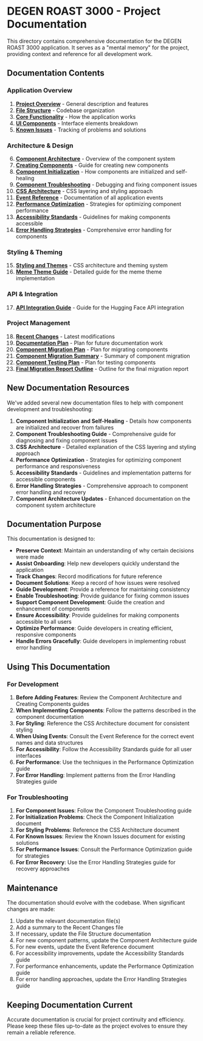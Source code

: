 # DEGEN ROAST 3000 - Project Documentation

This directory contains comprehensive documentation for the DEGEN ROAST 3000 application. It serves as a "mental memory" for the project, providing context and reference for all development work.

## Documentation Contents

### Application Overview

1. **[Project Overview](./01_project_overview.md)** - General description and features
2. **[File Structure](./02_file_structure.md)** - Codebase organization
3. **[Core Functionality](./03_core_functionality.md)** - How the application works
4. **[UI Components](./04_ui_components.md)** - Interface elements breakdown
5. **[Known Issues](./05_known_issues.md)** - Tracking of problems and solutions

### Architecture & Design

6. **[Component Architecture](./COMPONENT_ARCHITECTURE.md)** - Overview of the component system
7. **[Creating Components](./CREATING_COMPONENTS.md)** - Guide for creating new components
8. **[Component Initialization](./COMPONENT_INITIALIZATION.md)** - How components are initialized and self-healing
9. **[Component Troubleshooting](./COMPONENT_TROUBLESHOOTING.md)** - Debugging and fixing component issues
10. **[CSS Architecture](./CSS_ARCHITECTURE.md)** - CSS layering and styling approach
11. **[Event Reference](./EVENT_REFERENCE.md)** - Documentation of all application events
12. **[Performance Optimization](./PERFORMANCE_OPTIMIZATION.md)** - Strategies for optimizing component performance
13. **[Accessibility Standards](./ACCESSIBILITY_STANDARDS.md)** - Guidelines for making components accessible
14. **[Error Handling Strategies](./ERROR_HANDLING_STRATEGIES.md)** - Comprehensive error handling for components

### Styling & Theming

15. **[Styling and Themes](./06_styling_and_themes.md)** - CSS architecture and theming system
16. **[Meme Theme Guide](./08_meme_theme_guide.md)** - Detailed guide for the meme theme implementation

### API & Integration

17. **[API Integration Guide](./09_api_integration_guide.md)** - Guide for the Hugging Face API integration

### Project Management

18. **[Recent Changes](./07_recent_changes.md)** - Latest modifications
19. **[Documentation Plan](./documentation_plan.md)** - Plan for future documentation work
20. **[Component Migration Plan](./component_migration_plan.md)** - Plan for migrating components
21. **[Component Migration Summary](./component_migration_summary.md)** - Summary of component migration
22. **[Component Testing Plan](./component_testing_plan.md)** - Plan for testing components
23. **[Final Migration Report Outline](./final_migration_report_outline.md)** - Outline for the final migration report

## New Documentation Resources

We've added several new documentation files to help with component development and troubleshooting:

1. **Component Initialization and Self-Healing** - Details how components are initialized and recover from failures
2. **Component Troubleshooting Guide** - Comprehensive guide for diagnosing and fixing component issues
3. **CSS Architecture** - Detailed explanation of the CSS layering and styling approach
4. **Performance Optimization** - Strategies for optimizing component performance and responsiveness
5. **Accessibility Standards** - Guidelines and implementation patterns for accessible components
6. **Error Handling Strategies** - Comprehensive approach to component error handling and recovery
7. **Component Architecture Updates** - Enhanced documentation on the component system architecture

## Documentation Purpose

This documentation is designed to:

- **Preserve Context**: Maintain an understanding of why certain decisions were made
- **Assist Onboarding**: Help new developers quickly understand the application
- **Track Changes**: Record modifications for future reference
- **Document Solutions**: Keep a record of how issues were resolved
- **Guide Development**: Provide a reference for maintaining consistency
- **Enable Troubleshooting**: Provide guidance for fixing common issues
- **Support Component Development**: Guide the creation and enhancement of components
- **Ensure Accessibility**: Provide guidelines for making components accessible to all users
- **Optimize Performance**: Guide developers in creating efficient, responsive components
- **Handle Errors Gracefully**: Guide developers in implementing robust error handling

## Using This Documentation

### For Development

1. **Before Adding Features**: Review the Component Architecture and Creating Components guides
2. **When Implementing Components**: Follow the patterns described in the component documentation
3. **For Styling**: Reference the CSS Architecture document for consistent styling
4. **When Using Events**: Consult the Event Reference for the correct event names and data structures
5. **For Accessibility**: Follow the Accessibility Standards guide for all user interfaces
6. **For Performance**: Use the techniques in the Performance Optimization guide
7. **For Error Handling**: Implement patterns from the Error Handling Strategies guide

### For Troubleshooting

1. **For Component Issues**: Follow the Component Troubleshooting guide
2. **For Initialization Problems**: Check the Component Initialization document
3. **For Styling Problems**: Reference the CSS Architecture document
4. **For Known Issues**: Review the Known Issues document for existing solutions
5. **For Performance Issues**: Consult the Performance Optimization guide for strategies
6. **For Error Recovery**: Use the Error Handling Strategies guide for recovery approaches

## Maintenance

The documentation should evolve with the codebase. When significant changes are made:

1. Update the relevant documentation file(s)
2. Add a summary to the Recent Changes file
3. If necessary, update the File Structure documentation
4. For new component patterns, update the Component Architecture guide
5. For new events, update the Event Reference document
6. For accessibility improvements, update the Accessibility Standards guide
7. For performance enhancements, update the Performance Optimization guide
8. For error handling approaches, update the Error Handling Strategies guide

## Keeping Documentation Current

Accurate documentation is crucial for project continuity and efficiency. Please keep these files up-to-date as the project evolves to ensure they remain a reliable reference. 
